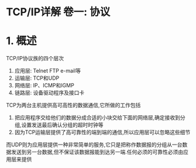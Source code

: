 # TCP/IP详解 卷一: 协议

# 1. 概述

TCP/IP协议族的四个层次

1. 应用层: Telnet FTP e-mail等
2. 运输层: TCP和UDP
3. 网络层: IP、ICMP和IGMP
4. 链路层: 设备驱动程序及接口卡

TCP为两台主机提供高可高性的数据通信,它所做的工作包括

1. 把应用程序交给他们的数据分成合适的小块交给下面的网络层,确定接收到分组,设置发送最后确认分组的超时时钟等
2. 因为TCP运输层提供了高可靠性的端到端的通信,所以应用层可以忽略这些细节

而UDP则为应用层提供一种非常简单的服务,它只是把称作数据报的分组从一台数据发送到另一台数据,但不保证该数据报能到达另一端.任何必须的可靠性必须由应用层来提供


